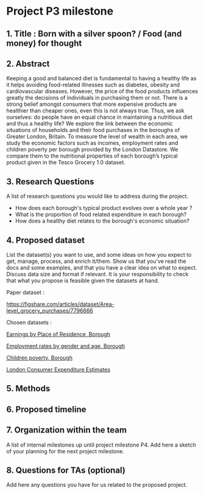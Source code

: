 # Project P3 milestone

## 1. Title : Born with a silver spoon? / Food (and money) for thought


## 2. Abstract
[comment]: <> (A 150 word description of the project idea, goals, datasets used. What's the motivation behind your project? How do you propose to extend the analysis from the paper? What story would you like to tell, and why?)
Keeping a good and balanced diet is fundamental to having a healthy life as it helps avoiding food-related illnesses such as diabetes, obesity and cardiovascular diseases. However, the price of the food products influences greatly the decisions of individuals in purchasing them or not. There is a strong belief amongst consumers that more expensive products are healthier than cheaper ones, even this is not always true. Thus, we ask ourselves: do people have an equal chance in maintaining a nutritious diet and thus a healthy life? We explore the link between the economic situations of households and their food purchases in the boroughs of Greater London, Britain. To measure the level of wealth in each area, we study the economic factors such as incomes, employment rates and children poverty per borough provided by the London Datastore. We compare them to the nutritional properties of each borough’s typical product given in the Tesco Grocery 1.0 dataset. 


## 3. Research Questions
A list of research questions you would like to address during the project.
- How does each borough's typical product evolves over a whole year ?
- What is the proportion of food related expenditure in each borough?
- How does a healthy diet relates to the borough's economic situation?


## 4. Proposed dataset
List the dataset(s) you want to use, and some ideas on how you expect to get, manage, process, and enrich it/them. Show us that you've read the docs and some examples, and that you have a clear idea on what to expect. Discuss data size and format if relevant. It is your responsibility to check that what you propose is feasible given the datasets at hand.

Paper dataset :

https://figshare.com/articles/dataset/Area-level_grocery_purchases/7796666

Chosen datasets :

[Earnings by Place of Residence, Borough](https://data.london.gov.uk/dataset/earnings-place-residence-borough) 

[Employment rates by gender and age, Borough](https://data.london.gov.uk/dataset/employment-rates-by-gender-and-age) 

[Children poverty, Borough](https://data.london.gov.uk/dataset/children-poverty-borough)

[London Consumer Expenditure Estimates](https://data.london.gov.uk/dataset/london-consumer-expenditure-estimates-2011-2036)

## 5. Methods


## 6. Proposed timeline


## 7. Organization within the team
A list of internal milestones up until project milestone P4. Add here a sketch of your planning for the next project milestone.


## 8. Questions for TAs (optional)
Add here any questions you have for us related to the proposed project.
